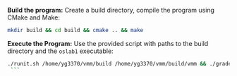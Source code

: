  **Build the program:**
   Create a build directory, compile the program using CMake and Make:
   ```bash
   mkdir build && cd build && cmake .. && make
   ```
  
 **Execute the Program:**
   Use the provided script with paths to the build directory and the `oslab1` executable:
   ```bash
./runit.sh /home/yg3370/vmm/build /home/yg3370/vmm/build/vmm && ./gradeit.sh ./refout /home/yg3370/vmm/build
    ```
